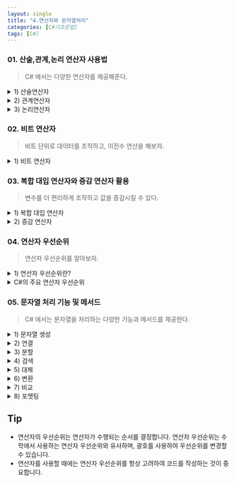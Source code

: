 ```yaml
---
layout: single
title: "4.연산자와 문자열처리"
categories: [C#기초문법]
tags: [C#]
---
```


### 01. 산술,관계,논리 연산자 사용법

> C# 에서는 다양한 연산자를 제공해준다.

<details>
  <summary>1) 산술연산자</summary>
  <div markdown="1">

산술 연산자는 숫자를 대상으로 사용된다.

| 연산자 |  설명  |
| :----: | :----: |
|   +    |  덧셈  |
|   -    |  뺄셈  |
|   \*   |  곱셈  |
|   /    | 나눗셈 |
|   %    | 나머지 |

  </div>
</details>

<details>
  <summary>2) 관계연산자</summary>
  <div markdown="1">

관계 연산자는 두 값을 비교하여 참(True) 또는 거짓(False) 값을 반환한다.

| 연산자 |    설명     |
| :----: | :---------: |
|   ==   |    같음     |
|   !=   |    다름     |
|   >    |     큼      |
|   <    |    작음     |
|   >=   | 크거나 같음 |
|   <=   | 작거나 같음 |

  </div>
</details>

<details>
  <summary>3) 논리연산자</summary>
  <div markdown="1">

논리 연산자는 참(True) 또는 거짓(False) 값을 대상으로 사용된다.

| 연산자 |     설명      |
| :----: | :-----------: |
|   &&   |  논리곱(AND)  |
|  \|\|  |  논리합(OR)   |
|   !    | 논리부정(NOT) |

  </div>
</details>

### 02. 비트 연산자

> 비트 단위로 데이터를 조작하고, 이진수 연산을 해보자.

<details>
<summary>1) 비트 연산자</summary>
<div markdown = "1">

비트 연산자는 데이터의 비트(bit) 단위로 연산을 수행하는 연산자입니다.

|       연산자        |                  설명                  |
| :-----------------: | :------------------------------------: |
|       & (AND)       |   두 비트 값이 모두 1일 때 1을 반환    |
|       \| (OR)       | 두 비트 값 중 하나라도 1일 때 1을 반환 |
|       ^ (XOR)       |   두 비트 값이 서로 다를 때 1을 반환   |
|       ~ (NOT)       |   비트 값의 보수(complement)를 반환    |
|  << (왼쪽 시프트)   |          비트를 왼쪽으로 이동          |
| > > (오른쪽 시프트) |         비트를 오른쪽으로 이동         |

```c#
int a = 0b1100; // 12 (2진수)
int b = 0b1010; // 10 (2진수)

int and = a & b; // 0b1000 (8)
int or = a | b; // 0b1110 (14)
int xor = a ^ b; // 0b0110 (6)

int c = 0b1011; // 11 (2진수)
int leftShift = c << 2; // 0b101100 (44)
int rightShift = c >> 1; // 0b0101 (5)

int d = 0b1100; // 12 (2진수)
int bit3 = (d >> 2) & 0b1; // 1 (3번째 비트)
d |= 0b1000; // 0b1100 | 0b1000 = 0b1100 (12)
```

</div>
</details>

### 03. 복합 대입 연산자와 증감 연산자 활용

> 변수를 더 편리하게 조작하고 값을 증감시킬 수 있다.

<details>
<summary>1) 복합 대입 연산자</summary>
<div markdown = "1">

C#에서는 변수에 값을 할당하는 대입 연산자(`=`) 외에도, 다양한 복합 대입 연산자를 제공한다. 복합 대입 연산자는 변수에 연산을 수행한 결과를 저장하는 연산자이다.

| **연산자** | **예시** |  **설명**   |
| :--------: | :------: | :---------: |
|     +=     | x += y;  | x = x + y;  |
|     -=     | x -= y;  | x = x - y;  |
|    \*=     | x \*= y; | x = x \* y; |
|     /=     | x /= y;  | x = x / y;  |
|     %=     | x %= y;  | x = x % y;  |

</div>
</details>

<details>
<summary>2) 증감 연산자</summary>
<div markdown = "1">

증감 연산자는 변수의 값을 1 증가시키거나 감소시키는 연산자이다.

| **연산자** | **설명** |
| :--------: | :------: |
|     ++     |  1 증가  |
|     --     |  1 감소  |

</div>
</details>

### 04. 연산자 우선순위

> 연산자 우선순위를 알아보자.

<details>
<summary>1) 연산자 우선순위란?</summary>
<div markdown = "1">
- 연산자 우선순위는 수식 내에서 연산자가 수행되는 순서를 결정한다.
- 연산자 우선순위에 따라 연산의 결과가 달라질 수 있으므로 중요한 개념이다.
</div>
</details>

<details>
<summary>C#의 주요 연산자 우선순위</summary>
<div markdown = "1">
C언어에서의 연산자 우선순위는 다음과 같으며, 우선순위가 빠른 연산자가 가장 먼저 실행된다.

1. 괄호 (): 괄호로 감싸진 부분은 가장 높은 우선순위로 먼저 계산
2. 단항 연산자: (++, --, +, -, ! 등)
3. 산술 연산자: (\*, /, %, +, -)
4. 시프트 연산자: (<<, >>)
5. 관계 연산자: (<, >, <=, >=, ==, !=)
6. 논리 연산자: (&&, \|\|)
7. 할당 연산자: (=, +=, -=, \*=, /= 등)

> 단 > 산 > 신 > 관 > 논 > 할

</div>
</details>

### 05. 문자열 처리 기능 및 메서드

> C# 에서는 문자열을 처리하는 다양한 기능과 메서드를 제공한다.

<details>
<summary>1) 문자열 생성</summary>
<div markdown = "1">

```c#
string str1 = "Hello, World!"; // 리터럴 문자열 사용
string str2 = new string('H', 5); // 문자 'H'를 5개로 구성된 문자열 생성 "HHHHH"
```

</div>
</details>

<details>
<summary>2) 연결</summary>
<div markdown = "1">

```c#
string str1 = "Hello";
string str2 = "World";
string str3 = str1 + " " + str2;    // "Hello World"
```

</div>
</details>

<details>
<summary>3) 분할</summary>
<div markdown = "1">

```c#
string str = "Hello, World!";
string[] words = str.Split(',');    // {"Hello", " World"};
```

</div>
</details>

<details>
<summary>4) 검색</summary>
<div markdown = "1">

```c#
string str = "Hello, World!";
int index = str.IndexOf("World");   // 7(World의 인덱스)
```

</div>
</details>

<details>
<summary>5) 대체</summary>
<div markdown = "1">

```c#
string str = "Hello, World!";
string newStr = str.Replace("World", "Universe");   //"Hello, Universe!"
```

</div>
</details>

<details>
<summary>6) 변환</summary>
<div markdown = "1">

문자를 숫자로 변환 1

```c#
string str = "123";
int num = int.Parse(str);   //"123" -> 123
```

문자를 숫자로 변환 2

```c#
string str = "123";
int num;
int.TryParse(str, out num) // true반환, num = 123
```

- Parse와 다른 점은 반환값으로 캐스팅한 값을 받지 않는다.
- 반환값은 bool 만 받으며 캐스팅이 성공했는지 알려준다.

숫자를 문자로 변환

```c#
int num = 123;
string str = num.ToString();    // 123 -> "123"
```

</div>
</details>

<details>
<summary>7) 비교</summary>
<div markdown = "1">

문자열 값 비교

```c#
string str1 = "Hello";
string str2 = "World";
bool isEqual = str1 == str2;    // false
```

문자열 대소 비교

```c#
string str1 = "Apple";
string str2 = "Banana";
int compare = string.Compare(str1, str2); // "Apple"은 "Banana"보다 앞이므로 compare는 -1.
```

- compare 반환 값:
  - 음수(-1): str1이 str2보다 사전순으로 앞.
  - 0: str1과 str2가 같음.
  - 양수(1): str1이 str2보다 사전순으로 뒤.

> [아무 옵션도 설정하지 않고 비교하는 경우 문자열을 사전식으로 비교하며, 대소문자를 구분한다. 즉, ‘A’는 ‘a’보다 작다.]

</div>
</details>

<details>
<summary>8) 포멧팅</summary>
<div markdown = "1">

#### C#에서 문자열 포맷팅을 하는 방법은 다음과 같다

문자열 형식화

```c#
string name = "John";
int age = 30;
string message = string.Format("My name is {0} and I'm {1} years old.", name, age);
```

문자열 보간(`C# 6.0`부터 사용가능)

```c#
string name = "John";
int age = 30;
string message = $"My name is {name} and I'm {age} years old.";
```

</div>
</details>

## Tip

- 연산자의 우선순위는 연산자가 수행되는 순서를 결정합니다. 연산자 우선순위는 수학에서 사용하는 연산자 우선순위와 유사하며, 괄호를 사용하여 우선순위를 변경할 수 있습니다.
- 연산자를 사용할 때에는 연산자 우선순위를 항상 고려하여 코드를 작성하는 것이 중요합니다.
